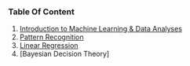 ### Table Of Content

1. [Introduction to Machine Learning & Data Analyses](./Introduction.md)
2. [Pattern Recognition](./PatternReocognition.md)
3. [Linear Regression](./LinearRegressionModel.md)
4. [Bayesian Decision Theory]
